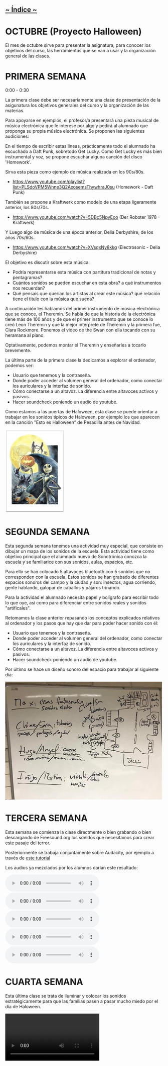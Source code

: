 ## [~ Índice ~](Indice.md)

# OCTUBRE (Proyecto Halloween)

El mes de octubre sirve para presentar la asignatura, para conocer los objetivos
del curso, las herramientas que se van a usar y la organización general de las
clases.


# PRIMERA SEMANA

0:00 - 0:30

La primera clase debe ser necesariamente una clase de presentación de la
asigunatura los objetivos generales del curso y la organización de las materias.

Para apoyarse en ejemplos, el profesor/a presentará una pieza musical de música electrónica que le interese por algo
y pedirá al alumnado que proponga su propia música electrónica. Se proponen las siguientes audiciones:

En el tiempo de escribir estas lineas, prácticamente todo el alumnado ha escuchado a Daft Punk, sobretodo Get Lucky.
Como Get Lucky es más bien instrumental y voz, se propone escuchar alguna canción del disco 'Homework'.

Sirva esta pieza como ejemplo de música realizada en los 90s/80s.
- https://www.youtube.com/playlist?list=PLSdoVPM5Wnne3Q2AxosemsThywhraJ0su
    (Homework - Daft Punk)

También se propone a Kraftwerk como modelo de una etapa ligeramente anterior, los 80s/70s.
- https://www.youtube.com/watch?v=5DBc5NpyEoo
    (Der Roboter 1978 - Kraftwerk)

Y Luego algo de música de una época anterior, Delia Derbyshire, de los años 70s/60s.
- https://www.youtube.com/watch?v=XVsqxNy8kkg
    (Electrosonic - Delia Derbyshire)

El objetivo es discutir sobre esta música:
- Podría representarse esta música con partitura tradicional de notas y pentagramas?
- Cuántos sonidos se pueden escuchar en esta obra? a qué instrumentos nos recuerdan?
- Qué pensais que querían los artistas al crear este música? qué relación tiene el titulo
con la música que suena?

A continuación les hablamos del primer instrumento de música electrónica que se conoce, el Theremin. Se habla de que
la historia de la electrónica tiene más de 100 años y de que el primer instrumento que se conoce lo creó Leon Theremin
y que la mejor intérprete de Theremin y la primera fue, Clara Rockmore. Ponemos el video de the Swan con ella tocando
con su heramana al piano.

Optativamente, podemos montar el Theremin y enseñarles a tocarlo brevemente.

La última parte de la primera clase la dedicamos a explorar el ordenador, podemos ver:
- Usuario que tenemos y la contraseña.
- Donde poder acceder al volumen general del ordenador, como conectar los auriculares y la interfaz de sonido.
- Cómo conectarse a un altavoz. La diferencia entre altavoces activos y pasivos.
- Hacer soundcheck poniendo un audio de youtube.

Como estamos a las puertas de Haloween, esta clase se puede orientar a trabajar en los sonidos tipicos de Haloween, por ejemplo los que aparecen en la canción "Esto es Halloween" de Pesadilla antes de Navidad.

![PesadillaAntesDeNavidad](imagenes/octubre/pesadilla.jpeg)

# SEGUNDA SEMANA

Esta segunda semana tenemos una actividad muy especial, que consiste en dibujar un mapa de los sonidos de la escuela. 
Esta actividad tiene como objetivo principal que el alumnado nuevo de Sonotrónica conozca la escuela y se familiarice con sus sonidos, aulas, espacios, etc.

Para ello se han colocado 5 altavoces bluetooth con 5 sonidos que no corresponden con la escuela. Estos sonidos se han grabado de diferentes espacios sonoros del campo y la ciudad y son: insectos, agua corriendo, gente hablando, galopar de caballos y pájaros trinando.

Para la actividad el alumnado necesita papel y bolígrafo para escribir todo lo que oye, así como para diferenciar entre sonidos reales y sonidos "artificales". 

Retomamos la clase anterior repasando los conceptos explicados relativos al ordenador y los pasos que hay que dar para
poder hacer sonido con él:

- Usuario que tenemos y la contraseña.
- Donde poder acceder al volumen general del ordenador, como conectar los auriculares y la interfaz de sonido.
- Cómo conectarse a un altavoz. La diferencia entre altavoces activos y pasivos.
- Hacer soundcheck poniendo un audio de youtube.

Por último se hace un diseño sonoro del espacio para trabajar al siguiente día: 

![PlanHaloween](imagenes/octubre/plan-haloween.jpeg)

# TERCERA SEMANA

Esta semana se comienza la clase directmente o bien grabando o bien descargando de Freesound.org los sonidos que necesitamos para crear este pasaje del terror. 

Posteriormente se trabaja conjuntamente sobre Audacity, por ejemplo a través de [este tutorial](https://www.youtube.com/watch?v=ge6s3ZSO26U)

Los audios ya mezclados por los alumnos darían este resultado: 

<audio controls="controls">
  <source type="audio/wav" src="audios/octubre/chiara-sara-proyecto.wav"></source>
  ![audio1](https://github.com/LaVerbenaElectronica/SONOTRONICA/blob/master/primera-etapa/audios/octubre/chiara-sara-proyecto.wav?raw=true)
</audio>

<audio controls="controls">
  <source type="audio/wav" src="audios/octubre/hugo-angel-proyecto.wav"></source>
  <p>Your browser does not support the audio element.</p>
</audio>

<audio controls="controls">
  <source type="audio/wav" src="audios/octubre/inigo-martina-proyecto.wav"></source>
  <p>Your browser does not support the audio element.</p>
</audio>

<audio controls="controls">
  <source type="audio/wav" src="audios/octubre/max-proyecto.wav"></source>
  <p>Your browser does not support the audio element.</p>
</audio>

<audio controls="controls">
  <source type="audio/wav" src="audios/octubre/pedro-proyecto.wav"></source>
  <p>Your browser does not support the audio element.</p>
</audio>

# CUARTA SEMANA

Esta última clase se trata de iluminar y colocar los sonidos estratégicamente para que las familias pasen a pasar mucho miedo por el día de Haloween.

<video controls="controls">
  <source type="video/mp4" src="audios/octubre/instalacion.mp4"></source>
  <p>Your browser does not support the video element.</p>
</video>
